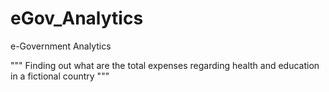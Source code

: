 # eGov_Analytics
e-Government Analytics

"""
Finding out what are the total expenses
regarding health and education
in a fictional country
"""
